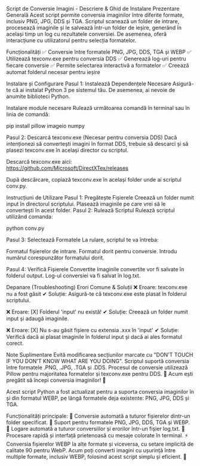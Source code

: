 Script de Conversie Imagini - Descriere & Ghid de Instalare Prezentare Generală Acest script permite conversia imaginilor între diferite formate, inclusiv PNG, JPG, DDS și TGA. Scriptul scanează un folder de intrare, procesează imaginile și le salvează într-un folder de ieșire, generând în același timp un log cu rezultatele conversiei. De asemenea, oferă interacțiune cu utilizatorul pentru selecția formatelor.

Funcționalități ✅ Conversie între formatele PNG, JPG, DDS, TGA și WEBP ✅ Utilizează texconv.exe pentru conversia DDS ✅ Generează log-uri pentru fiecare conversie ✅ Permite selectarea interactivă a formatelor ✅ Creează automat folderul necesar pentru ieșire

Instalare și Configurare Pasul 1: Instalează Dependențele Necesare Asigură-te că ai instalat Python 3 pe sistemul tău. De asemenea, ai nevoie de anumite biblioteci Python.

Instalare module necesare Rulează următoarea comandă în terminal sau în linia de comandă:

pip install pillow imageio numpy

Pasul 2: Descarcă texconv.exe (Necesar pentru conversia DDS) Dacă intenționezi să convertești imagini în format DDS, trebuie să descarci și să plasezi texconv.exe în același director cu scriptul.

Descarcă texconv.exe aici: https://github.com/Microsoft/DirectXTex/releases

După descărcare, copiază texconv.exe în același folder unde ai scriptul conv.py.

Instrucțiuni de Utilizare Pasul 1: Pregătește Fișierele Creează un folder numit input în directorul scriptului. Plasează imaginile pe care vrei să le convertești în acest folder. Pasul 2: Rulează Scriptul Rulează scriptul utilizând comanda:

python conv.py

Pasul 3: Selectează Formatele La rulare, scriptul te va întreba:

Formatul fișierelor de intrare. Formatul dorit pentru conversie. Introdu numărul corespunzător formatului dorit.

Pasul 4: Verifică Fișierele Convertite Imaginile convertite vor fi salvate în folderul output. Log-ul conversiei va fi salvat în log.txt.

Depanare (Troubleshooting) Erori Comune & Soluții ❌ Eroare: texconv.exe nu a fost găsit ✔ Soluție: Asigură-te că texconv.exe este plasat în folderul scriptului.

❌ Eroare: [X] Folderul 'input' nu există! ✔ Soluție: Creează un folder numit input și adaugă imaginile.

❌ Eroare: [X] Nu s-au găsit fișiere cu extensia .xxx în 'input' ✔ Soluție: Verifică dacă ai plasat imaginile în folderul input și dacă ai ales formatul corect.

Note Suplimentare Evită modificarea secțiunilor marcate cu "DON'T TOUCH IF YOU DON'T KNOW WHAT ARE YOU DOING". Scriptul suportă conversia între formatele .PNG, .JPG, .TGA și .DDS. Procesul de conversie utilizează Pillow pentru majoritatea formatelor și texconv.exe pentru DDS. 🚀 Acum ești pregătit să începi conversia imaginilor! 🚀

Acest script Python a fost actualizat pentru a suporta conversia imaginilor în și din formatul WEBP, pe lângă formatele deja existente: PNG, JPG, DDS și TGA.

Funcționalități principale:
📂 Conversie automată a tuturor fișierelor dintr-un folder specificat.
🎨 Suport pentru formatele PNG, JPG, DDS, TGA și WEBP.
📝 Logare automată a tuturor conversiilor și erorilor într-un fișier log.txt.
🔄 Procesare rapidă și interfață prietenoasă cu mesaje colorate în terminal.
⚡ Conversia fișierelor WEBP la alte formate și viceversa, cu setare implicită de calitate 90 pentru WebP.
Acum poți converti imagini cu ușurință între multiple formate, inclusiv WEBP, folosind acest script simplu și eficient. 🚀
